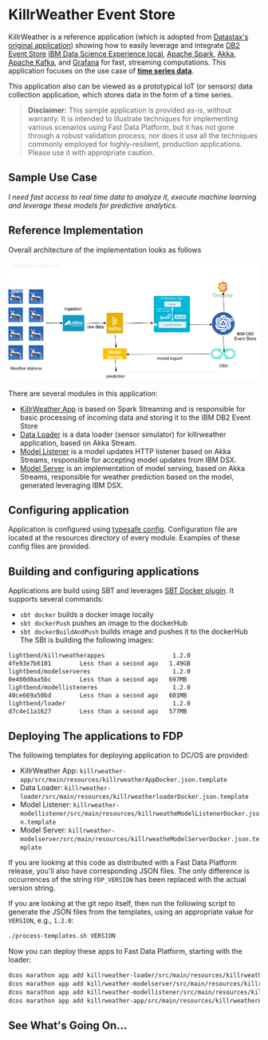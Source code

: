 # KillrWeather Event Store

KillrWeather is a reference application (which is adopted from [Datastax's original application](https://github.com/killrweather/killrweather)) showing how to easily leverage and integrate
[DB2 Event Store](https://www.ibm.com/us-en/marketplace/db2-event-store) [IBM Data Science Experience local](https://datascience.ibm.com/local),
[Apache Spark](http://spark.apache.org), [Akka](https://akka.io/), [Apache Kafka](http://kafka.apache.org),
and [Grafana](https://grafana.com/) for fast, streaming computations. This application focuses on the use case of **[time series data](https://github.com/killrweather/killrweather/wiki/4.-Time-Series-Data-Model)**.

This application also can be viewed as a prototypical IoT (or sensors) data collection application, which stores data in the form of a time series.

> **Disclaimer:** This sample application is provided as-is, without warranty. It is intended to illustrate techniques for implementing various scenarios using Fast Data Platform, but it has not gone through a robust validation process, nor does it use all the techniques commonly employed for highly-resilient, production applications. Please use it with appropriate caution.

## Sample Use Case

_I need fast access to real time data to analyze it, execute machine learning and leverage these models for predictive analytics._


## Reference Implementation

Overall architecture of the implementation looks as follows

![](diagrams/KillrWeatherES.png)


There are several modules in this application:
* [KillrWeather App](https://github.com/lightbend/fdp-killrweather-event-store/tree/develop/killrweather-app/src/main)
is based on Spark Streaming and is responsible for basic processing of incoming data and storing it to the IBM DB2 Event Store
* [Data Loader](https://github.com/lightbend/fdp-killrweather-event-store/tree/develop/killrweather-loader/src/main)
is a data loader (sensor simulator) for killrweather application, based on Akka Stream.
* [Model Listener](https://github.com/lightbend/fdp-killrweather-event-store/tree/develop/killrweather-modellistener/src/main)
is a model updates HTTP listener based on Akka Streams, responsible for accepting model updates from IBM DSX.
* [Model Server](https://github.com/lightbend/fdp-killrweather-event-store/tree/develop/killrweather-modelserver/src/main)
is an implementation of model serving, based on Akka Streams, responsible for weather prediction based on the model, generated leveraging IBM DSX.

## Configuring application

Application is configured using [typesafe config](https://github.com/lightbend/config).
Configuration file are located at the resources directory of every module. Examples of these config files are provided.


## Building and configuring applications

Applications are build using SBT and leverages [SBT Docker plugin](https://github.com/marcuslonnberg/sbt-docker).
It supports several commands:
* `sbt docker` builds a docker image locally
* `sbt dockerPush` pushes an image to the dockerHub
* `sbt dockerBuildAndPush` builds image and pushes it to the dockerHub
The SBt is building the following images:
````
lightbend/killrweatherappes                   1.2.0                           4fe93e7b6101        Less than a second ago   1.49GB
lightbend/modelserveres                       1.2.0                           0e400d0aa5bc        Less than a second ago   697MB
lightbend/modellisteneres                     1.2.0                           40ce669a50bd        Less than a second ago   601MB
lightbend/loader                              1.2.0                           d7c4e11a1627        Less than a second ago   577MB
````

## Deploying The applications to FDP

The following templates for deploying application to DC/OS are provided:

* KillrWeather App: `killrweather-app/src/main/resources/killrweatherAppDocker.json.template`
* Data Loader: `killrweather-loader/src/main/resources/killrweatherloaderDocker.json.template`
* Model Listener: `killrweather-modellistener/src/main/resources/killrweatheModelListenerDocker.json.template`
* Model Server: `killrweather-modelserver/src/main/resources/killrweatheModelServerDocker.json.template`

If you are looking at this code as distributed with a Fast Data Platform release, you'll also have corresponding JSON files. The only difference is occurrences of the string `FDP_VERSION` has been replaced with the actual version string.

If you are looking at the git repo itself, then run the following script to generate the JSON files from the templates, using an appropriate value for `VERSION`, e.g., `1.2.0`:

```bash
./process-templates.sh VERSION
```

Now you can deploy these apps to Fast Data Platform, starting with the loader:

```bash
dcos marathon app add killrweather-loader/src/main/resources/killrweatherloaderDocker.json
dcos marathon app add killrweather-modelserver/src/main/resources/killrweatheModelServerDocker.json
dcos marathon app add killrweather-modellistener/src/main/resources/killrweatheModelListenerDocker.json
dcos marathon app add killrweather-app/src/main/resources/killrweatherAppDocker.json
```

## See What's Going On...

